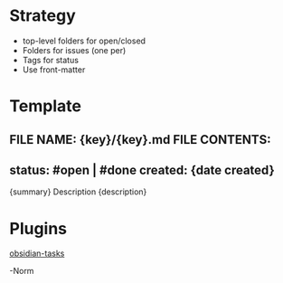# Strategy
- top-level folders for open/closed
- Folders for issues (one per)
- Tags for status
- Use front-matter

# Template
FILE NAME: {key}/{key}.md
FILE CONTENTS:
---
status: #open | #done
created: {date created}
---
{summary} 
Description
{description}




# Plugins
[obsidian-tasks](https://github.com/obsidian-tasks-group/obsidian-tasks)

-Norm
